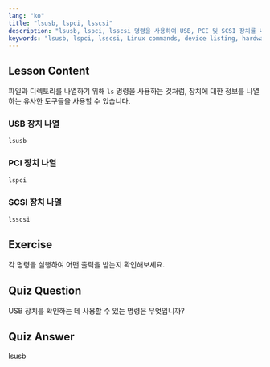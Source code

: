 ```yaml
---
lang: "ko"
title: "lsusb, lspci, lsscsi"
description: "lsusb, lspci, lsscsi 명령을 사용하여 USB, PCI 및 SCSI 장치를 나열하는 방법을 배웁니다. 이 초보자 친화적인 가이드를 통해 Linux 하드웨어를 이해하세요."
keywords: "lsusb, lspci, lsscsi, Linux commands, device listing, hardware information, Linux tutorial, beginner guide"
---
```


## Lesson Content

파일과 디렉토리를 나열하기 위해 `ls` 명령을 사용하는 것처럼, 장치에 대한 정보를 나열하는 유사한 도구들을 사용할 수 있습니다.

### USB 장치 나열

```bash
lsusb
```

### PCI 장치 나열

```bash
lspci
```

### SCSI 장치 나열

```bash
lsscsi
```

## Exercise

각 명령을 실행하여 어떤 출력을 받는지 확인해보세요.

## Quiz Question

USB 장치를 확인하는 데 사용할 수 있는 명령은 무엇입니까?

## Quiz Answer

lsusb
